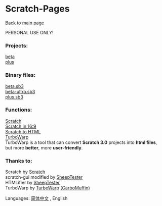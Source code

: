 # Scratch-Pages

[Back to main page](../index_en.html)  

PERSONAL USE ONLY!  

### Projects:
[beta](proj/beta/)  
[plus](proj/plus)

### Binary files:
[beta.sb3](bin/beta.sb3)  
[beta-ultra.sb3](bin/beta-ultra.sb3)  
[plus.sb3](bin/plus.sb3)

### Functions:  
[Scratch](gui/)  
[Scratch in 16:9](gui/16-9/index.html)  
[Scratch to HTML](htmlifier/)  
[TurboWarp](turbowarp/)  
TurboWarp is a tool that can convert **Scratch 3.0** projects into **html files**, but more **better**, more **user-friendly**.  

### Thanks to:
Scratch by [Scratch](https://github.com/LLK)  
scratch-gui modified by [SheepTester](https://github.com/SheepTester)  
HTMLifier by [SheepTester](https://github.com/SheepTester)  
TurboWarp by [TurboWarp](https://github.com/TurboWarp) [(GarboMuffin)](https://github.com/GarboMuffin)  

Languages: [简体中文](README.md) , English
